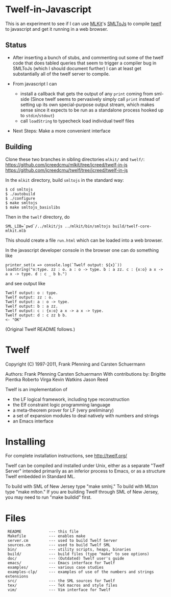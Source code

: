 Twelf-in-Javascript
===================

This is an experiment to see if I can use [MLKit](https://github.com/melsman/mlkit)'s [SMLToJs](https://github.com/melsman/mlkit/blob/master/README_SMLTOJS.md) to compile
[twelf](http://twelf.org/wiki/Main_Page) to javascript and get it running in a web browser.

Status
------

- After inserting a bunch of stubs, and commenting out some of the twelf code that does tabled queries
  that seem to trigger a compiler bug in SMLToJs (which I should document further) I can at least
  get substantially all of the twelf server to compile.

- From javascript I can
  - install a callback that gets the output of any
	 `print` coming from sml-side (Since twelf seems to pervasively
	 simply call `print` instead of setting up its own special-purpose
	 output stream, which makes sense since it expects to be run as a
	 standalone process hooked up to `stdin`/`stdout`)
  - call `loadString` to typecheck load individual twelf files

- Next Steps: Make a more convenient interface

Building
--------

Clone these two branches in sibling directories `mlkit/` and `twelf/`:
https://github.com/jcreedcmu/mlkit/tree/jcreed/twelf-in-js
https://github.com/jcreedcmu/twelf/tree/jcreed/twelf-in-js

In the `mlkit` directory, build `smltojs` in the standard way:

```shell
$ cd smltojs
$ ./autobuild
$ ./configure
$ make smltojs
$ make smltojs_basislibs
```

Then in the `twelf` directory, do
```
SML_LIB=`pwd`/../mlkit/js ../mlkit/bin/smltojs build/twelf-core-mlkit.mlb
```

This should create a file `run.html` which can be loaded into a web browser.

In the javascript developer console in the browser one can do something like

```
printer_set(x => console.log(`Twelf output: ${x}`))
loadString("o:type. zz : o. a : o -> type. b : a zz. c : {x:o} a x -> a x -> type. d : c _ b b.")
```
and see output like
```
Twelf output: o : type.
Twelf output: zz : o.
Twelf output: a : o -> type.
Twelf output: b : a zz.
Twelf output: c : {x:o} a x -> a x -> type.
Twelf output: d : c zz b b.
<- "OK"
```

(Original Twelf README follows.)

Twelf
=====

Copyright (C) 1997-2011, Frank Pfenning and Carsten Schuermann

Authors: Frank Pfenning
         Carsten Schuermann
With contributions by:
         Brigitte Pientka
         Roberto Virga
         Kevin Watkins
         Jason Reed

Twelf is an implementation of

 - the LF logical framework, including type reconstruction
 - the Elf constraint logic programming language
 - a meta-theorem prover for LF (very preliminary)
 - a set of expansion modules to deal natively with numbers and strings
 - an Emacs interface

Installing
==========

For complete installation instructions, see http://twelf.org/

Twelf can be compiled and installed under Unix, either as a separate
"Twelf Server" intended primarily as an inferior process to Emacs, or as
a structure Twelf embedded in Standard ML.

To build with SML of New Jersey type "make smlnj." To build with MLton type
"make mlton." If you are building Twelf through SML of New Jersey, you may need
to run "make buildid" first.

Files
=====

```
 README            --- this file
 Makefile          --- enables make
 server.cm         --- used to build Twelf Server
 sources.cm        --- used to build Twelf SML
 bin/              --- utility scripts, heaps, binaries
 build/            --- build files (type "make" to see options)
 doc/              --- (Outdated) Twelf user's guide
 emacs/            --- Emacs interface for Twelf
 examples/         --- various case studies
 examples-clp/     --- examples of use of the numbers and strings extensions
 src/              --- the SML sources for Twelf
 tex/              --- TeX macros and style files
 vim/              --- Vim interface for Twelf
```